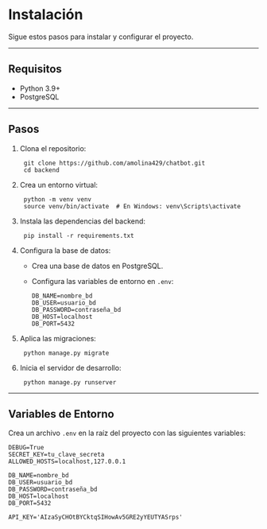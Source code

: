 # Instalación

Sigue estos pasos para instalar y configurar el proyecto.

---

## Requisitos

- Python 3.9+
- PostgreSQL

---

## Pasos

1. Clona el repositorio:

        git clone https://github.com/amolina429/chatbot.git
        cd backend

2. Crea un entorno virtual:

        python -m venv venv
        source venv/bin/activate  # En Windows: venv\Scripts\activate

3. Instala las dependencias del backend:

        pip install -r requirements.txt

4. Configura la base de datos:
   - Crea una base de datos en PostgreSQL.
   - Configura las variables de entorno en `.env`:

         DB_NAME=nombre_bd
         DB_USER=usuario_bd
         DB_PASSWORD=contraseña_bd
         DB_HOST=localhost
         DB_PORT=5432

5. Aplica las migraciones:

        python manage.py migrate

7. Inicia el servidor de desarrollo:

        python manage.py runserver

---

## Variables de Entorno

Crea un archivo `.env` en la raíz del proyecto con las siguientes variables:

    DEBUG=True
    SECRET_KEY=tu_clave_secreta
    ALLOWED_HOSTS=localhost,127.0.0.1

    DB_NAME=nombre_bd
    DB_USER=usuario_bd
    DB_PASSWORD=contraseña_bd
    DB_HOST=localhost
    DB_PORT=5432

    API_KEY='AIzaSyCHOtBYCktqSIHowAv5GRE2yYEUTYASrps'